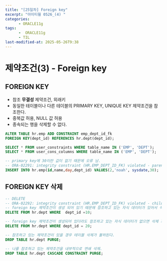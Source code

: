 ```yaml
---
title: "[25일차] Foreign key"
excerpt: "아이티윌 0526_(4) "
categories:
      - ORACLE11g
tags:
      -  ORACLE11g
      - TIL
last-modified-at: 2025-05-26T9:38
---
```


# 제약조건(3) - Foreign key

## FOREIGN KEY

- 참조 **무결성** 제약조건, 외래키
- 동일한 테이블이나 다른 테이블의 PRIMARY KEY, UNIQUE KEY 제약조건을 참조한다.
- 중복값 허용, NULL 값 허용
- 종속되는 행을 삭제할 수 없다.

```sql
ALTER TABLE hr.emp ADD CONSTRAINT emp_dept_id_fk
FOREIGN KEY(dept_id) REFERENCES hr.dept(dept_id);

SELECT * FROM user_constraints WHERE table_name IN ('EMP', 'DEPT');
SELECT * FROM user_cons_columns WHERE table_name IN ('EMP', 'DEPT');
```

```sql
-- primary key에 30이란 값이 없기 때문에 오류 남.
-- ORA-02291: integrity constraint (HR.EMP_DEPT_ID_FK) violated - parent key not found
INSERT INTO hr.emp(id,name,day,dept_id) VALUES(2,'noah', sysdate,30);
```

## FOREIGN KEY 삭제

```sql
-- DELETE
-- ORA-02292: integrity constraint (HR.EMP_DEPT_ID_FK) violated - child record found
-- foreign key 제약조건이 생성 되어 있기 때문에 참조하고 있는 자식 데이터가 있어서 삭제가 불허된다.
DELETE FROM hr.dept WHERE  dept_id =10;

-- foreign key 제약조건이 생성되어 있더라도 참조하고 있는 자식 데이터가 없으면 삭제 가능하다.
DELETE FROM hr.dept WHERE dept_id = 20;
```

```sql
-- 참조하고 있는 제약조건이 있을 경우 테이블 삭제가 불허된다.
DROP TABLE hr.dept PURGE;

-- 나를 참조하고 있는 제약조건을 내부적으로 연쇄 삭제.
DROP TABLE hr.dept CASCADE CONSTRAINT PURGE;
```